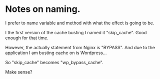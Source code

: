 # Notes on naming.

I prefer to name variable and method with what the effect is going to be.

I the first version of the cache busting I named it "skip_cache". Good enough for that time.

However, the actually statement from Nginx is "BYPASS". And due to the application I am busting cache on is Wordpress...

So "skip_cache" becomes "wp_bypass_cache".

Make sense?
